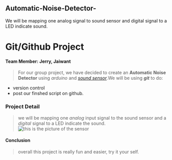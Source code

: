 ## Automatic-Noise-Detector-
We will be mapping one analog signal to sound sensor and digital signal to a LED indicate sound.
# Git/Github Project
#### Team Member: Jerry, Jaiwant
>For our group project, we have decided to create an **Automatic Noise Detector** using _arduino_ and [_sound sensor_](https://www.amazon.ca/Sensitivity-Control-Potentiometer-Detection-Sensor/dp/B01N46YIFX/ref=sr_1_3_sspa?dchild=1&gclid=CjwKCAiAmrOBBhA0EiwArn3mfKBfkdt8sa5sq4b9U2UiHfOSrSLsmDk10b1t4Xl8rrExKOZgikQxohoCfTYQAvD_BwE&hvadid=496892330786&hvdev=c&hvlocphy=9001499&hvnetw=g&hvqmt=b&hvrand=9092782544100527411&hvtargid=kwd-300763475911&hydadcr=23966_10392812&keywords=sound+detection+sensor+module&qid=1613620195&sr=8-3-spons&tag=googcana-20&psc=1&spLa=ZW5jcnlwdGVkUXVhbGlmaWVyPUExVjNSV0JRMFlOQkEyJmVuY3J5cHRlZElkPUEwNDQ3NTQxOE9QSVJQTUgwVU4wJmVuY3J5cHRlZEFkSWQ9QTA2NjQyMjQxVzRETk5NOE5PWjI4JndpZGdldE5hbWU9c3BfYXRmJmFjdGlvbj1jbGlja1JlZGlyZWN0JmRvTm90TG9nQ2xpY2s9dHJ1ZQ==).We will be using ***_git_*** to do: 
* version control 
* post our finshed script on github. 
### Project Detail
>we will be mapping one _analog_ input signal to the sound sensor and a _digital_ signal to a LED indicate the sound.  
>![this is the picture of the sensor](https://images-ext-1.discordapp.net/external/h1I-ibEHD7f97diZA2n-R2OjTrQ4BD71GCffgqBC-Jc/https/images-na.ssl-images-amazon.com/images/I/81BENbmhA3L._AC_SL1500_.jpg?width=586&height=669)
#### Conclusion
>overall this project is really fun and easier, try it your self.